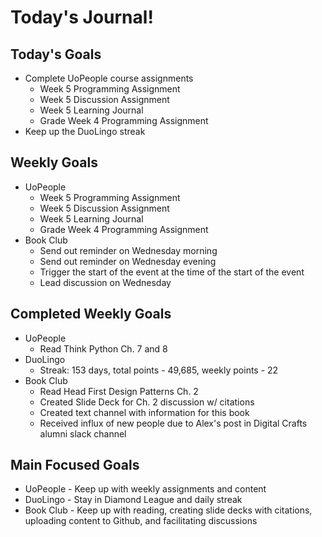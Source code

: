 # Today's Journal!

## Today's Goals

- Complete UoPeople course assignments
  - Week 5 Programming Assignment
  - Week 5 Discussion Assignment
  - Week 5 Learning Journal
  - Grade Week 4 Programming Assignment
- Keep up the DuoLingo streak

## Weekly Goals

- UoPeople
  - Week 5 Programming Assignment
  - Week 5 Discussion Assignment
  - Week 5 Learning Journal
  - Grade Week 4 Programming Assignment
- Book Club
  - Send out reminder on Wednesday morning
  - Send out reminder on Wednesday evening
  - Trigger the start of the event at the time of the start of the event
  - Lead discussion on Wednesday

## Completed Weekly Goals

- UoPeople
  - Read Think Python Ch. 7 and 8
- DuoLingo
  - Streak: 153 days, total points - 49,685, weekly points - 22
- Book Club
  - Read Head First Design Patterns Ch. 2
  - Created Slide Deck for Ch. 2 discussion w/ citations
  - Created text channel with information for this book
  - Received influx of new people due to Alex's post in Digital Crafts alumni slack channel

## Main Focused Goals

- UoPeople - Keep up with weekly assignments and content
- DuoLingo - Stay in Diamond League and daily streak
- Book Club - Keep up with reading, creating slide decks with citations, uploading content to Github, and facilitating discussions
